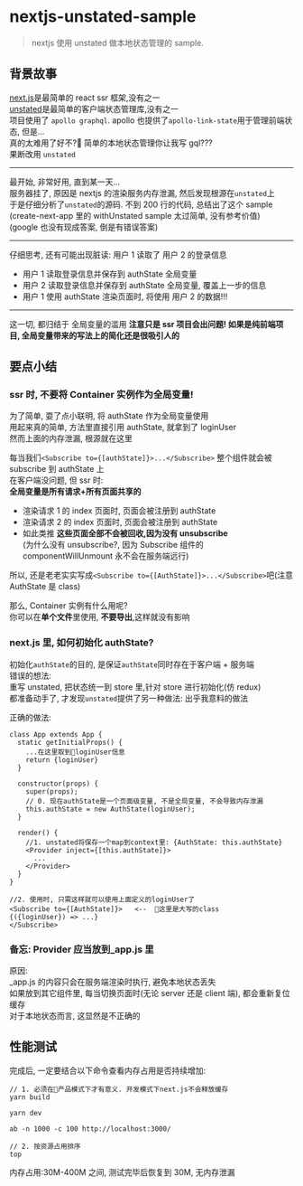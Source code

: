# nextjs-unstated-sample

> nextjs 使用 unstated 做本地状态管理的 sample.

## 背景故事

[next.js](https://github.com/zeit/next.js)是最简单的 react ssr 框架,没有之一\
[unstated](https://github.com/jamiebuilds/unstated)是最简单的客户端状态管理库,没有之一\
项目使用了 `apollo graphql`. apollo 也提供了`apollo-link-state`用于管理前端状态, 但是...\
真的太难用了好不? 简单的本地状态管理你让我写 gql???\
果断改用 `unstated`

---

最开始, 非常好用, 直到某一天...\
服务器挂了, 原因是 nextjs 的渲染服务内存泄漏, 然后发现根源在`unstated`上\
于是仔细分析了`unstated`的源码. 不到 200 行的代码, 总结出了这个 sample\
(create-next-app 里的 withUnstated sample 太过简单, 没有参考价值)\
(google 也没有现成答案, 倒是有错误答案)

---

仔细思考, 还有可能出现脏读: 用户 1 读取了 用户 2 的登录信息

- 用户 1 读取登录信息并保存到 authState 全局变量
- 用户 2 读取登录信息并保存到 authState 全局变量, 覆盖上一步的信息
- 用户 1 使用 authState 渲染页面时, 将使用 用户 2 的数据!!!

---

这一切, 都归结于 全局变量的滥用
**注意只是 ssr 项目会出问题! 如果是纯前端项目, 全局变量带来的写法上的简化还是很吸引人的**

## 要点小结

### ssr 时, 不要将 Container 实例作为全局变量!

为了简单, 耍了点小联明, 将 authState 作为全局变量使用\
用起来真的简单, 方法里直接引用 authState, 就拿到了 loginUser\
然而上面的内存泄漏, 根源就在这里

每当我们`<Subscribe to={[authState]}>...</Subscribe>`
整个组件就会被 subscribe 到 authState 上\
在客户端没问题, 但 ssr 时:\
**全局变量是所有请求+所有页面共享的**

- 渲染请求 1 的 index 页面时, 页面会被注册到 authState
- 渲染请求 2 的 index 页面时, 页面会被注册到 authState
- 如此类推
  **这些页面全部不会被回收,因为没有 unsubscribe**\
  (为什么没有 unsubscribe?, 因为 Subscribe 组件的 componentWillUnmount 永不会在服务端远行)

所以, 还是老老实实写成`<Subscribe to={[AuthState]}>...</Subscribe>`吧(注意 AuthState 是 class)

那么, Container 实例有什么用呢?\
你可以在**单个文件**里使用, **不要导出**,这样就没有影响

### next.js 里, 如何初始化 authState?

初始化`authState`的目的, 是保证`authState`同时存在于客户端 + 服务端\
错误的想法: \
重写 unstated, 把状态统一到 store 里,针对 store 进行初始化(仿 redux)\
都准备动手了, 才发现`unstated`提供了另一种做法: 出乎我意料的做法

正确的做法:

    class App extends App {
      static getInitialProps() {
        ...在这里取到loginUser信息
        return {loginUser}
      }

      constructor(props) {
        super(props);
        // 0. 现在authState是一个页面级变量, 不是全局变量, 不会导致内存泄漏
        this.authState = new AuthState(loginUser);
      }

      render() {
        //1. unstated将保存一个map到context里: {AuthState: this.authState}
        <Provider inject={[this.authState]}>
          ...
        </Provider>
      }
    }

    //2. 使用时, 只需这样就可以使用上面定义的loginUser了
    <Subscribe to={[AuthState]}>   <--  这里是大写的class
    {({loginUser}) => ...}
    </Subscribe>

### 备忘: Provider 应当放到\_app.js 里

原因: \
\_app.js 的内容只会在服务端渲染时执行, 避免本地状态丢失 \
如果放到其它组件里, 每当切换页面时(无论 server 还是 client 端), 都会重新复位缓存\
对于本地状态而言, 这显然是不正确的

## 性能测试

完成后, 一定要结合以下命令查看内存占用是否持续增加:

    // 1. 必须在产品模式下才有意义. 开发模式下next.js不会释放缓存
    yarn build

    yarn dev

    ab -n 1000 -c 100 http://localhost:3000/

    // 2. 按资源占用排序
    top

内存占用:30M-400M 之间, 测试完毕后恢复到 30M, 无内存泄漏

